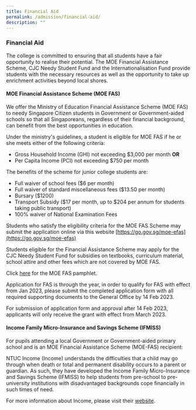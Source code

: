 ```yaml
---
title: Financial Aid
permalink: /admission/financial-aid/
description: ""
---
```

### **Financial Aid**
The college is committed to ensuring that all students have a fair opportunity to realise their potential. The MOE Financial Assistance Scheme, CJC Needy Student Fund and the Internationalisation Fund provide students with the necessary resources as well as the opportunity to take up enrichment activities beyond local shores.

#### **MOE Financial Assistance Scheme (MOE FAS)**
We offer the Ministry of Education Financial Assistance Scheme (MOE FAS) to needy Singapore Citizen students in Government or Government-aided schools so that all Singaporeans, regardless of their financial background, can benefit from the best opportunities in education.  

Under the ministry's guidelines, a student is eligible for MOE FAS if he or she meets either of the following criteria:

*   Gross Household Income (GHI) not exceeding $3,000 per month **OR**
*   Per Capita Income (PCI) not exceeding $750 per month

The benefits of the scheme for junior college students are:
*   Full waiver of school fees ($6 per month)
*   Full waiver of standard miscellaneous fees ($13.50 per month)
*   Bursary ($1200)
*   Transport Subsidy ($17 per month, up to $204 per annum for students taking public transport)
*   100% waiver of National Examination Fees

Students who satisfy the eligibility criteria for the MOE FAS Scheme may submit the application online via this website [https://go.gov.sg/moe-efas](https://go.gov.sg/moe-efas)

Students eligible for the Financial Assistance Scheme may apply for the CJC Needy Student Fund for subsidies on textbooks, curriculum material, school attire and other fees which are not covered by MOE FAS.

Click [here](https://drive.google.com/file/d/1-LmgBJLsqlyJrZTVoFezmLrUQAtjfGeP/view?usp=sharing) for the MOE FAS pamphlet.

Application for FAS is through the year, in order to qualify for FAS with effect from Jan 2023, please submit the completed application form with all required supporting documents to the General Office by 14 Feb 2023.

For submission of application form and approval after 14 Feb 2023, applicants will only receive the grant with effect from March 2023.

#### **Income Family Micro-Insurance and Savings Scheme (IFMISS)**
For pupils attending a local Government or Government-aided primary school and is an MOE Financial Assistance Scheme (MOE-FAS) recipient: 

NTUC Income (Income) understands the difficulties that a child may go through when death or total and permanent disability occurs to a parent or guardian. As such, they have developed the Income Family Micro-Insurance and Savings Scheme (IFMISS) to help students from pre-school to pre-university institutions with disadvantaged backgrounds cope financially in such times of need.

For more information about Income, please visit their [website](http://www.income.com.sg/).

